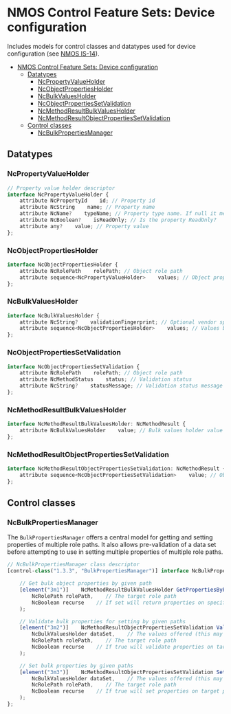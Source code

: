 # NMOS Control Feature Sets: Device configuration

Includes models for control classes and datatypes used for device configuration (see [NMOS IS-14](https://specs.amwa.tv/is-14/)).

- [NMOS Control Feature Sets: Device configuration](#nmos-control-feature-sets-device-configuration)
  - [Datatypes](#datatypes)
    - [NcPropertyValueHolder](#ncpropertyvalueholder)
    - [NcObjectPropertiesHolder](#ncobjectpropertiesholder)
    - [NcBulkValuesHolder](#ncbulkvaluesholder)
    - [NcObjectPropertiesSetValidation](#ncobjectpropertiessetvalidation)
    - [NcMethodResultBulkValuesHolder](#ncmethodresultbulkvaluesholder)
    - [NcMethodResultObjectPropertiesSetValidation](#ncmethodresultobjectpropertiessetvalidation)
  - [Control classes](#control-classes)
    - [NcBulkPropertiesManager](#ncbulkpropertiesmanager)

## Datatypes

### NcPropertyValueHolder

```typescript
// Property value holder descriptor
interface NcPropertyValueHolder {
    attribute NcPropertyId    id; // Property id
    attribute NcString    name; // Property name
    attribute NcName?    typeName; // Property type name. If null it means the type is any
    attribute NcBoolean?    isReadOnly; // Is the property ReadOnly?
    attribute any?    value; // Property value
};
```

### NcObjectPropertiesHolder

```typescript
interface NcObjectPropertiesHolder {
    attribute NcRolePath    rolePath; // Object role path
    attribute sequence<NcPropertyValueHolder>    values; // Object properties values
};
```

### NcBulkValuesHolder

```typescript
interface NcBulkValuesHolder {
    attribute NcString?    validationFingerprint; // Optional vendor specific fingerprinting mechanism used for validation purposes
    attribute sequence<NcObjectPropertiesHolder>    values; // Values by rolePath
};
```

### NcObjectPropertiesSetValidation

```typescript
interface NcObjectPropertiesSetValidation {
    attribute NcRolePath    rolePath; // Object role path
    attribute NcMethodStatus    status; // Validation status
    attribute NcString?    statusMessage; // Validation status message
};
```

### NcMethodResultBulkValuesHolder

```typescript
interface NcMethodResultBulkValuesHolder: NcMethodResult {
    attribute NcBulkValuesHolder    value; // Bulk values holder value
};
```

### NcMethodResultObjectPropertiesSetValidation

```typescript
interface NcMethodResultObjectPropertiesSetValidation: NcMethodResult {
    attribute sequence<NcObjectPropertiesSetValidation>    value; // Object properties set path validations
};
```

## Control classes

### NcBulkPropertiesManager

The `BulkPropertiesManager` offers a central model for getting and setting properties of multiple role paths.
It also allows pre-validation of a data set before attempting to use in setting multiple properties of multiple role paths.

```typescript
// NcBulkPropertiesManager class descriptor
[control-class("1.3.3", "BulkPropertiesManager")] interface NcBulkPropertiesManager: NcManager {

    // Get bulk object properties by given path
    [element("3m1")]    NcMethodResultBulkValuesHolder GetPropertiesByPath(
        NcRolePath rolePath,    // The target role path
        NcBoolean recurse    // If set will return properties on specified path and all the nested paths
    );

    // Validate bulk properties for setting by given paths
    [element("3m2")]    NcMethodResultObjectPropertiesSetValidation ValidateSetPropertiesByPaths(
        NcBulkValuesHolder dataSet,    // The values offered (this may include read-only values and also paths which are not in the targetPaths)
        NcRolePath rolePath,    // The target role path
        NcBoolean recurse    // If true will validate properties on target paths and all their nested paths
    );

    // Set bulk properties by given paths
    [element("3m3")]    NcMethodResultObjectPropertiesSetValidation SetPropertiesByPaths(
        NcBulkValuesHolder dataSet,    // The values offered (this may include read-only values and also paths which are not in the targetPaths)
        NcRolePath rolePath,    // The target role path
        NcBoolean recurse    // If true will set properties on target paths and all their nested paths
    );
};
```
